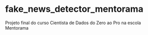 # fake_news_detector_mentorama
Projeto final do curso Cientista de Dados do Zero ao Pro na escola Mentorama
